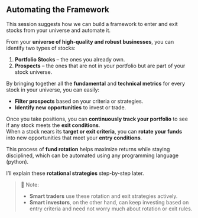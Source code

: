 ## Automating the Framework

This session suggests how we can build a framework to enter and exit stocks from your universe and automate it.

From your **universe of high-quality and robust businesses**, you can identify two types of stocks:

1. **Portfolio Stocks** – the ones you already own.  
2. **Prospects** – the ones that are not in your portfolio but are part of your stock universe.

By bringing together all the **fundamental** and **technical metrics** for every stock in your universe, you can easily:

- **Filter prospects** based on your criteria or strategies.  
- **Identify new opportunities** to invest or trade.

Once you take positions, you can **continuously track your portfolio** to see if any stock meets the **exit conditions**.  
When a stock nears its **target or exit criteria**, you can **rotate your funds** into new opportunities that meet your **entry conditions**.

This process of **fund rotation** helps maximize returns while staying disciplined, which can be automated using any programming language (python).

I’ll explain these **rotational strategies** step-by-step later.

> 🧠 Note:  
> - **Smart traders** use these rotation and exit strategies actively.  
> - **Smart investors**, on the other hand, can keep investing based on entry criteria and need not worry much about rotation or exit rules.
